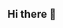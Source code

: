 ## Hi there 👋

<!--
const Adam = {
  Gender: ["Guy"],
  code: [
    "Flutter", "HTML/CSS", "PHP", "SQL", "JavaScript", "TypeScript",
    "Next.js", "React", "Express.js", "Node.js", "Tailwind", "WordPress",
    "Github", "Photoshop"
  ],
  tools: [
    "React", "Next.js", "Tailwind", "MongoDB", "Node.js"
  ],
  school: ["Segi College Kuala Lumpur"]
}

-->
